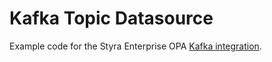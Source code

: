 # Kafka Topic Datasource

Example code for the Styra Enterprise OPA [Kafka integration](https://docs.styra.com/load/configuration/data/kafka-streams-api).
